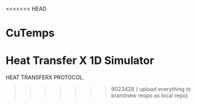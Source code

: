 <<<<<<< HEAD
# CuTemps
Heat Transfer X 1D Simulator
=======
HEAT TRANSFERX PROTOCOL.

>>>>>>> 9023428 ( upload everything to brandnew reopo as local repo)
